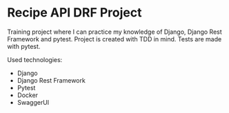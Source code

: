# Recipe API DRF Project

Training project where I can practice my knowledge of Django, Django Rest Framework and pytest.
Project is created with TDD in mind. Tests are made with pytest.

Used technologies:
- Django
- Django Rest Framework
- Pytest
- Docker
- SwaggerUI
